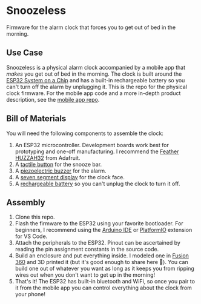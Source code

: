 # Snoozeless

Firmware for the alarm clock that forces you to get out of bed in the morning.

## Use Case

Snoozeless is a physical alarm clock accompanied by a mobile app that _makes_ you get out of bed in the morning. The clock is built around the [ESP32 System on a Chip](https://www.espressif.com/en/products/socs/esp32) and has a built-in rechargeable battery so you can't turn off the alarm by unplugging it. This is the repo for the physical clock firmware. For the mobile app code and a more in-depth product description, see the [mobile app repo](https://github.com/eric-barch/snoozeless-app).

## Bill of Materials

You will need the following components to assemble the clock:

1. An ESP32 microcontroller. Development boards work best for prototyping and one-off manufacturing. I recommend the [Feather HUZZAH32](https://www.adafruit.com/product/3405) from Adafruit.
2. A [tactile button](https://www.adafruit.com/product/367) for the snooze bar.
3. A [piezoelectric buzzer](https://www.adafruit.com/product/160) for the alarm.
4. A [seven segment display](https://www.adafruit.com/product/1264) for the clock face.
5. A [rechargeable battery](https://www.adafruit.com/product/3898) so you can't unplug the clock to turn it off.

## Assembly

1. Clone this repo.
2. Flash the firmware to the ESP32 using your favorite bootloader. For beginners, I recommend using the [Arduino IDE](https://www.arduino.cc/en/software) or [PlatformIO](https://platformio.org/) extension for VS Code.
3. Attach the peripherals to the ESP32. Pinout can be ascertained by reading the pin assignment constants in the source code.
4. Build an enclosure and put everything inside. I modeled one in [Fusion 360](https://www.autodesk.com/products/fusion-360/overview) and 3D printed it (but it's good enough to share here 😬). You can build one out of whatever you want as long as it keeps you from ripping wires out when you don't want to get up in the morning!
5. That's it! The ESP32 has built-in bluetooth and WiFi, so once you pair to it from the mobile app you can control everything about the clock from your phone!

